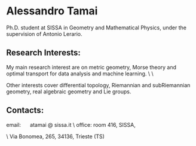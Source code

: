 
# Alessandro Tamai




​Ph.D. student at SISSA  in Geometry and Mathematical Physics, under the supervision of Antonio Lerario.


## Research Interests:

My main research interest are on metric geometry, Morse theory and optimal transport for data analysis and machine learning.
\\
\\

Other interests cover differential topology, Riemannian and subRiemannian geometry, real algebraic geometry and Lie groups.


## Contacts:

email: $\quad$ atamai @ sissa.it
\\
office: room 416, SISSA,

\\
Via Bonomea, 265, 34136, Trieste (TS)
